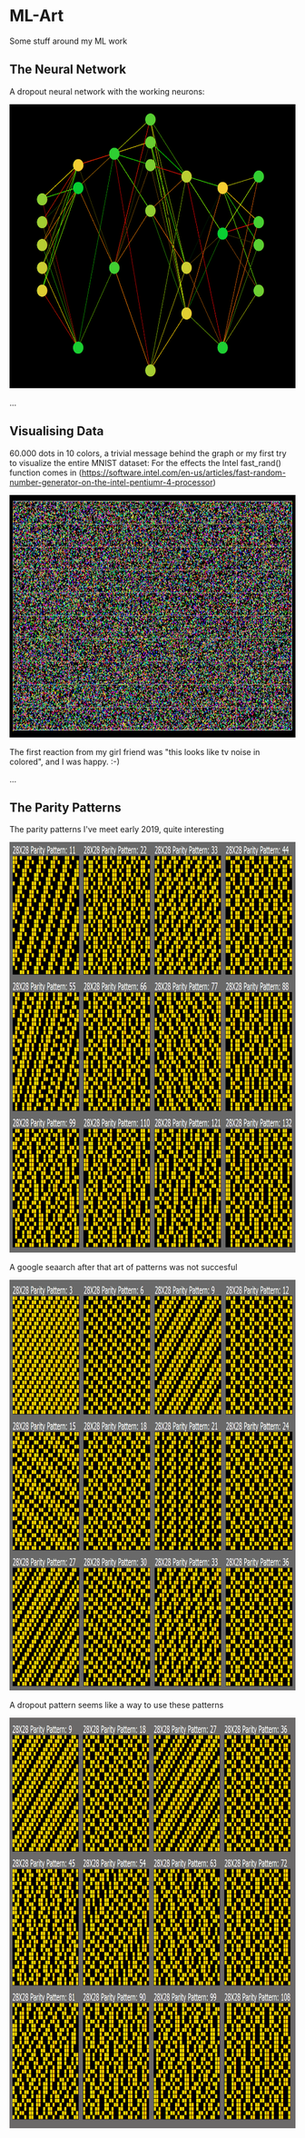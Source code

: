 # ML-Art
Some stuff around my ML work

## The Neural Network

A dropout neural network with the working neurons:
<p align="center">
  <img width="640" height="500" src="https://github.com/grensen/ML-Art/blob/master/dropout_art.png">
</p>


...
## Visualising Data

60.000 dots in 10 colors, a trivial message behind the graph or my first try to visualize the entire MNIST dataset:
For the effects the Intel fast_rand() function comes in
(https://software.intel.com/en-us/articles/fast-random-number-generator-on-the-intel-pentiumr-4-processor)



<p align="center">
  <img width="831" height="427" src="https://github.com/grensen/ML-Art/blob/master/60000_dots_and_10_colors_jiw.jpg">
</p>
The first reaction from my girl friend was "this looks like tv noise in colored", and I was happy. :-)

...

## The Parity Patterns

The parity patterns I've meet early 2019, quite interesting


<p align="center">
  <img width="900" height="723" src="https://raw.githubusercontent.com/grensen/ML-Art/master/parity_01.png">
</p>

A google seaarch after that art of patterns was not succesful

<p align="center">
  <img width="900" height="723" src="https://raw.githubusercontent.com/grensen/ML-Art/master/parity_02.png">
</p>

A dropout pattern seems like a way to use these patterns

<p align="center">
  <img width="900" height="723" src="https://raw.githubusercontent.com/grensen/ML-Art/master/parity_03.png">
</p>
